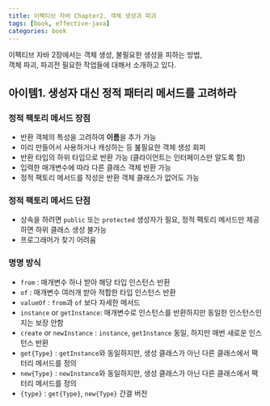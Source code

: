 ```yaml
---
title: 이펙티브 자바 Chapter2. 객체 생성과 파괴
tags: [book, effective-java]
categories: book
---
```



이펙티브 자바 2장에서는 객체 생성, 불필요한 생성을 피하는 방법,  
객체 파괴, 파괴전 필요한 작업들에 대해서 소개하고 있다.

<!--more-->

## 아이템1. 생성자 대신 정적 패터리 메서드를 고려하라

### 정적 팩토리 메서드 장점
- 반환 객체의 특성을 고려하여 **이름**을 추가 가능
- 미리 만들어서 사용하거나 캐싱하는 등 붎필요한 객체 생성 회피
- 반환 타입의 하위 타입으로 반환 가능 (클라이언트는 인터페이스만 알도록 함)
- 입력한 매개변수에 따라 다른 클래스 객체 반환 가능
- 정적 팩토리 메서드를 작성은 반환 객체 클래스가 없어도 가능

### 정적 팩토리 메서드 단점
- 상속을 하려면 `public` 또는 `protected` 생성자가 필요, 정적 팩토리 메서드만 제공하면 하위 클래스 생성 불가능
- 프로그래머가 찾기 어려움

### 명명 방식
- `from` : 매개변수 하나 받아 해당 타입 인스턴스 반환
- `of` : 매개변수 여러개 받아 적합한 타입 인스턴스 반환
- `valueOf` : `from`과 `of` 보다 자세한 메서드
- `instance` or `getInstance`: 매개변수로 인스턴스를 반환하지만 동일한 인스턴스인지는 보장 안함
- `create` or `newInstance` : `instance`, `getInstance` 동일, 하지만 매번 새로운 인스턴스 반환
- `get{Type}` : `getInstance`와 동일하지만, 생성 클래스가 아닌 다른 클래스에서 팩터리 메서드를 정의
- `new{Type}` : `newInstance`와 동일하지만, 생성 클래스가 아닌 다른 클래스에서 팩터리 메서드를 정의
- `{type}` :  `get{Type}`, `new{Type}` 간결 버전

